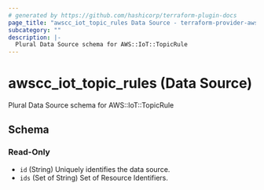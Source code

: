 ```yaml
---
# generated by https://github.com/hashicorp/terraform-plugin-docs
page_title: "awscc_iot_topic_rules Data Source - terraform-provider-awscc"
subcategory: ""
description: |-
  Plural Data Source schema for AWS::IoT::TopicRule
---
```


# awscc_iot_topic_rules (Data Source)

Plural Data Source schema for AWS::IoT::TopicRule



<!-- schema generated by tfplugindocs -->
## Schema

### Read-Only

- `id` (String) Uniquely identifies the data source.
- `ids` (Set of String) Set of Resource Identifiers.


